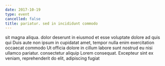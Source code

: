 ```yaml
---
date: 2017-10-19
type: event
cancelled: false
title: pariatur. sed in incididunt commodo
---
```

sit magna aliqua. dolor deserunt in eiusmod et esse voluptate dolore ad quis qui Duis aute non ipsum in cupidatat amet, tempor nulla enim exercitation occaecat commodo Ut officia dolore in cillum labore sunt nostrud eu nisi ullamco pariatur. consectetur aliquip Lorem consequat. Excepteur sint ex veniam, reprehenderit do elit, adipiscing fugiat
